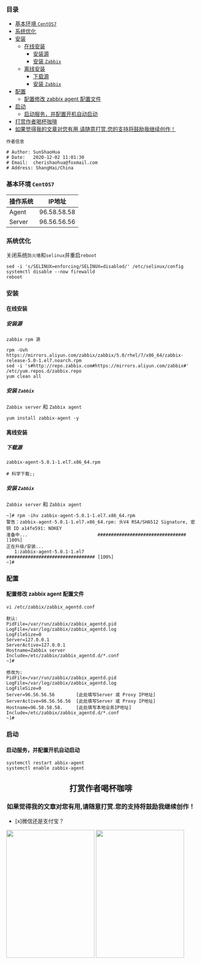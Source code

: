 ### 目录

<!-- MarkdownTOC -->

- [基本环境 `CentOS7`](#%E5%9F%BA%E6%9C%AC%E7%8E%AF%E5%A2%83-centos7)
- [系统优化](#%E7%B3%BB%E7%BB%9F%E4%BC%98%E5%8C%96)
- [安装](#%E5%AE%89%E8%A3%85)
    - [在线安装](#%E5%9C%A8%E7%BA%BF%E5%AE%89%E8%A3%85)
        - [安装源](#%E5%AE%89%E8%A3%85%E6%BA%90)
        - [安装 `Zabbix`](#%E5%AE%89%E8%A3%85-zabbix)
    - [离线安装](#%E7%A6%BB%E7%BA%BF%E5%AE%89%E8%A3%85)
        - [下载源](#%E4%B8%8B%E8%BD%BD%E6%BA%90)
        - [安装 `Zabbix`](#%E5%AE%89%E8%A3%85-zabbix-1)
- [配置](#%E9%85%8D%E7%BD%AE)
    - [配置修改 zabbix agent 配置文件](#%E9%85%8D%E7%BD%AE%E4%BF%AE%E6%94%B9-zabbix-agent-%E9%85%8D%E7%BD%AE%E6%96%87%E4%BB%B6)
- [启动](#%E5%90%AF%E5%8A%A8)
    - [启动服务，并配置开机自动启动](#%E5%90%AF%E5%8A%A8%E6%9C%8D%E5%8A%A1%EF%BC%8C%E5%B9%B6%E9%85%8D%E7%BD%AE%E5%BC%80%E6%9C%BA%E8%87%AA%E5%8A%A8%E5%90%AF%E5%8A%A8)
- [打赏作者喝杯咖啡](#%E6%89%93%E8%B5%8F%E4%BD%9C%E8%80%85%E5%96%9D%E6%9D%AF%E5%92%96%E5%95%A1)
- [如果觉得我的文章对您有用,请随意打赏.您的支持将鼓励我继续创作！](#%E5%A6%82%E6%9E%9C%E8%A7%89%E5%BE%97%E6%88%91%E7%9A%84%E6%96%87%E7%AB%A0%E5%AF%B9%E6%82%A8%E6%9C%89%E7%94%A8%E8%AF%B7%E9%9A%8F%E6%84%8F%E6%89%93%E8%B5%8F%E6%82%A8%E7%9A%84%E6%94%AF%E6%8C%81%E5%B0%86%E9%BC%93%E5%8A%B1%E6%88%91%E7%BB%A7%E7%BB%AD%E5%88%9B%E4%BD%9C%EF%BC%81)

<!-- /MarkdownTOC -->


`作者信息`
```
# Author: SunShaoHua
# Date:   2020-12-02 11:01:30
# Email:  cherishaohua@foxmail.com
# Address: ShangHai/China
```

### 基本环境 `CentOS7`
| 操作系统 |    IP地址   |
|----------|-------------|
| Agent    | 96.58.58.58 |
| Server   | 96.56.56.56 |

### 系统优化 
关闭系统`防火墙`和`selinux`并重启`reboot`
```shell
sed -i 's/SELINUX=enforcing/SELINUX=disabled/' /etc/selinux/config
systemctl disable --now firewalld
reboot
```
### 安装

#### 在线安装
##### 安装源
`zabbix rpm 源`
```shell
rpm -Uvh https://mirrors.aliyun.com/zabbix/zabbix/5.0/rhel/7/x86_64/zabbix-release-5.0-1.el7.noarch.rpm
sed -i 's#http://repo.zabbix.com#https://mirrors.aliyun.com/zabbix#' /etc/yum.repos.d/zabbix.repo
yum clean all
```
##### 安装 `Zabbix`
`Zabbix server` 和 `Zabbix agent`
```shell
yum install zabbix-agent -y
```

#### 离线安装
##### 下载源
`zabbix-agent-5.0.1-1.el7.x86_64.rpm`
```shell
# 科学下载;;
```
##### 安装 `Zabbix`
`Zabbix server` 和 `Zabbix agent`
```shell
~]# rpm -ihv zabbix-agent-5.0.1-1.el7.x86_64.rpm 
警告：zabbix-agent-5.0.1-1.el7.x86_64.rpm: 头V4 RSA/SHA512 Signature, 密钥 ID a14fe591: NOKEY
准备中...                          ################################# [100%]
正在升级/安装...
   1:zabbix-agent-5.0.1-1.el7         ################################# [100%]
~]# 
```

### 配置

#### 配置修改 zabbix agent 配置文件
`vi /etc/zabbix/zabbix_agentd.conf`
```
默认:
PidFile=/var/run/zabbix/zabbix_agentd.pid
LogFile=/var/log/zabbix/zabbix_agentd.log
LogFileSize=0
Server=127.0.0.1
ServerActive=127.0.0.1
Hostname=Zabbix server
Include=/etc/zabbix/zabbix_agentd.d/*.conf
~]# 

修改为:
PidFile=/var/run/zabbix/zabbix_agentd.pid
LogFile=/var/log/zabbix/zabbix_agentd.log
LogFileSize=0
Server=96.56.56.56        [此处填写Server 或 Proxy IP地址]
ServerActive=96.56.56.56  [此处填写Server 或 Proxy IP地址]
Hostname=96.58.58.58.     [此处填写本地业务IP地址]
Include=/etc/zabbix/zabbix_agentd.d/*.conf
~]# 
```

### 启动
#### 启动服务，并配置开机自动启动
```shell
systemctl restart abbix-agent
systemctl enable zabbix-agent
```

## <center>打赏作者喝杯咖啡</center>
### <center>如果觉得我的文章对您有用,请随意打赏.您的支持将鼓励我继续创作！</center>
- [x]微信还是支付宝？

<img src="https://gitee.com/cherishssh/images/raw/master/Image/Wechat.jpeg" height="340" width="235"> <img src="https://gitee.com/cherishssh/images/raw/master/Image/WechatAL.jpeg" height="340" width="235">

